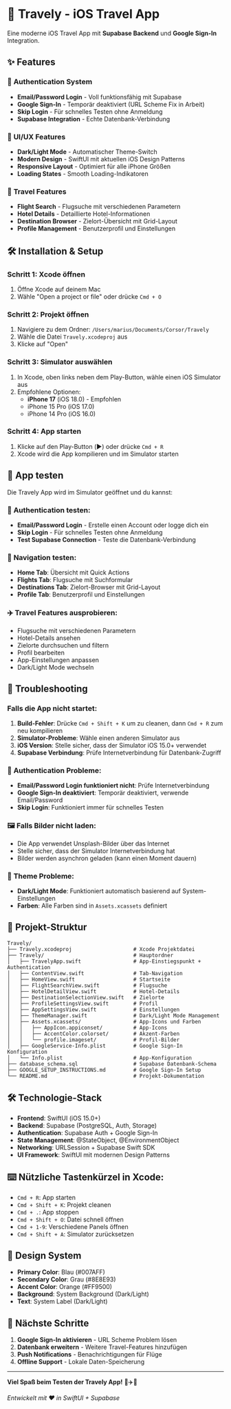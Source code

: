 # 🚀 Travely - iOS Travel App

Eine moderne iOS Travel App mit **Supabase Backend** und **Google Sign-In** Integration.

## ✨ Features

### 🔐 **Authentication System**
- **Email/Password Login** - Voll funktionsfähig mit Supabase
- **Google Sign-In** - Temporär deaktiviert (URL Scheme Fix in Arbeit)
- **Skip Login** - Für schnelles Testen ohne Anmeldung
- **Supabase Integration** - Echte Datenbank-Verbindung

### 🎨 **UI/UX Features**
- **Dark/Light Mode** - Automatischer Theme-Switch
- **Modern Design** - SwiftUI mit aktuellen iOS Design Patterns
- **Responsive Layout** - Optimiert für alle iPhone Größen
- **Loading States** - Smooth Loading-Indikatoren

### 🏨 **Travel Features**
- **Flight Search** - Flugsuche mit verschiedenen Parametern
- **Hotel Details** - Detaillierte Hotel-Informationen
- **Destination Browser** - Zielort-Übersicht mit Grid-Layout
- **Profile Management** - Benutzerprofil und Einstellungen

## 🛠 Installation & Setup

### Schritt 1: Xcode öffnen
1. Öffne Xcode auf deinem Mac
2. Wähle "Open a project or file" oder drücke `Cmd + O`

### Schritt 2: Projekt öffnen
1. Navigiere zu dem Ordner: `/Users/marius/Documents/Corsor/Travely`
2. Wähle die Datei `Travely.xcodeproj` aus
3. Klicke auf "Open"

### Schritt 3: Simulator auswählen
1. In Xcode, oben links neben dem Play-Button, wähle einen iOS Simulator aus
2. Empfohlene Optionen:
   - **iPhone 17** (iOS 18.0) - Empfohlen
   - iPhone 15 Pro (iOS 17.0)
   - iPhone 14 Pro (iOS 16.0)

### Schritt 4: App starten
1. Klicke auf den Play-Button (▶️) oder drücke `Cmd + R`
2. Xcode wird die App kompilieren und im Simulator starten

## 🎯 App testen
Die Travely App wird im Simulator geöffnet und du kannst:

### 🔐 **Authentication testen:**
- **Email/Password Login** - Erstelle einen Account oder logge dich ein
- **Skip Login** - Für schnelles Testen ohne Anmeldung
- **Test Supabase Connection** - Teste die Datenbank-Verbindung

### 🧭 **Navigation testen:**
- **Home Tab**: Übersicht mit Quick Actions
- **Flights Tab**: Flugsuche mit Suchformular
- **Destinations Tab**: Zielort-Browser mit Grid-Layout
- **Profile Tab**: Benutzerprofil und Einstellungen

### ✈️ **Travel Features ausprobieren:**
- Flugsuche mit verschiedenen Parametern
- Hotel-Details ansehen
- Zielorte durchsuchen und filtern
- Profil bearbeiten
- App-Einstellungen anpassen
- Dark/Light Mode wechseln

## 🔧 Troubleshooting

### Falls die App nicht startet:
1. **Build-Fehler**: Drücke `Cmd + Shift + K` um zu cleanen, dann `Cmd + R` zum neu kompilieren
2. **Simulator-Probleme**: Wähle einen anderen Simulator aus
3. **iOS Version**: Stelle sicher, dass der Simulator iOS 15.0+ verwendet
4. **Supabase Verbindung**: Prüfe Internetverbindung für Datenbank-Zugriff

### 🔐 **Authentication Probleme:**
- **Email/Password Login funktioniert nicht**: Prüfe Internetverbindung
- **Google Sign-In deaktiviert**: Temporär deaktiviert, verwende Email/Password
- **Skip Login**: Funktioniert immer für schnelles Testen

### 🖼 **Falls Bilder nicht laden:**
- Die App verwendet Unsplash-Bilder über das Internet
- Stelle sicher, dass der Simulator Internetverbindung hat
- Bilder werden asynchron geladen (kann einen Moment dauern)

### 🎨 **Theme Probleme:**
- **Dark/Light Mode**: Funktioniert automatisch basierend auf System-Einstellungen
- **Farben**: Alle Farben sind in `Assets.xcassets` definiert

## 📁 Projekt-Struktur
```
Travely/
├── Travely.xcodeproj                    # Xcode Projektdatei
├── Travely/                             # Hauptordner
│   ├── TravelyApp.swift                 # App-Einstiegspunkt + Authentication
│   ├── ContentView.swift                # Tab-Navigation
│   ├── HomeView.swift                   # Startseite
│   ├── FlightSearchView.swift           # Flugsuche
│   ├── HotelDetailView.swift            # Hotel-Details
│   ├── DestinationSelectionView.swift   # Zielorte
│   ├── ProfileSettingsView.swift        # Profil
│   ├── AppSettingsView.swift            # Einstellungen
│   ├── ThemeManager.swift               # Dark/Light Mode Management
│   ├── Assets.xcassets/                 # App-Icons und Farben
│   │   ├── AppIcon.appiconset/          # App-Icons
│   │   ├── AccentColor.colorset/        # Akzent-Farben
│   │   └── profile.imageset/            # Profil-Bilder
│   ├── GoogleService-Info.plist         # Google Sign-In Konfiguration
│   └── Info.plist                       # App-Konfiguration
├── database_schema.sql                  # Supabase Datenbank-Schema
├── GOOGLE_SETUP_INSTRUCTIONS.md         # Google Sign-In Setup
└── README.md                            # Projekt-Dokumentation
```

## 🛠 **Technologie-Stack**
- **Frontend**: SwiftUI (iOS 15.0+)
- **Backend**: Supabase (PostgreSQL, Auth, Storage)
- **Authentication**: Supabase Auth + Google Sign-In
- **State Management**: @StateObject, @EnvironmentObject
- **Networking**: URLSession + Supabase Swift SDK
- **UI Framework**: SwiftUI mit modernen Design Patterns

## ⌨️ **Nützliche Tastenkürzel in Xcode:**
- `Cmd + R`: App starten
- `Cmd + Shift + K`: Projekt cleanen
- `Cmd + .`: App stoppen
- `Cmd + Shift + O`: Datei schnell öffnen
- `Cmd + 1-9`: Verschiedene Panels öffnen
- `Cmd + Shift + A`: Simulator zurücksetzen

## 🎨 **Design System**
- **Primary Color**: Blau (#007AFF)
- **Secondary Color**: Grau (#8E8E93)
- **Accent Color**: Orange (#FF9500)
- **Background**: System Background (Dark/Light)
- **Text**: System Label (Dark/Light)

## 🚀 **Nächste Schritte**
1. **Google Sign-In aktivieren** - URL Scheme Problem lösen
2. **Datenbank erweitern** - Weitere Travel-Features hinzufügen
3. **Push Notifications** - Benachrichtigungen für Flüge
4. **Offline Support** - Lokale Daten-Speicherung

---

**Viel Spaß beim Testen der Travely App!** 🚀✈️🏨

*Entwickelt mit ❤️ in SwiftUI + Supabase*
